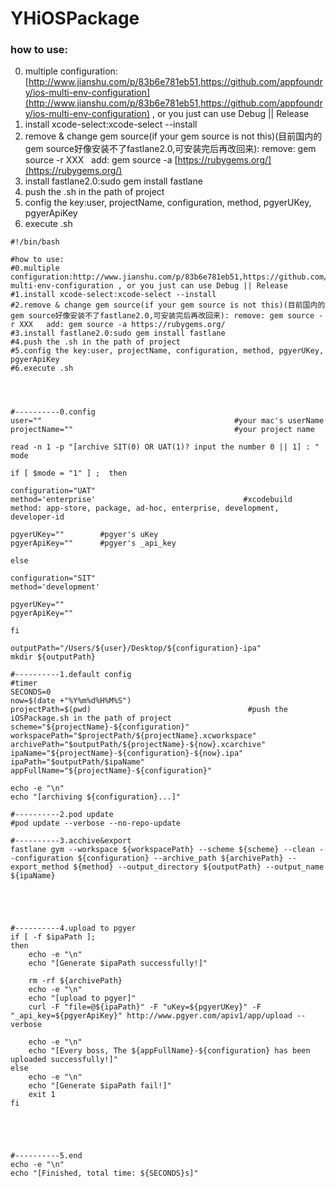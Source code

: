 # YHiOSPackage

### how to use:

0. multiple configuration:[http://www.jianshu.com/p/83b6e781eb51,https://github.com/appfoundry/ios-multi-env-configuration](http://www.jianshu.com/p/83b6e781eb51,https://github.com/appfoundry/ios-multi-env-configuration) , or you just can use Debug || Release
1. install xcode-select:xcode-select --install
2. remove & change gem source(if your gem source is not this)(目前国内的gem source好像安装不了fastlane2.0,可安装完后再改回来): remove: gem source -r XXX   add: gem source -a [https://rubygems.org/](https://rubygems.org/)
3. install fastlane2.0:sudo gem install fastlane
4. push the .sh in the path of project
5. config the key:user, projectName, configuration, method, pgyerUKey, pgyerApiKey
6. execute .sh

```shell
#!/bin/bash

#how to use:
#0.multiple configuration:http://www.jianshu.com/p/83b6e781eb51,https://github.com/appfoundry/ios-multi-env-configuration , or you just can use Debug || Release
#1.install xcode-select:xcode-select --install
#2.remove & change gem source(if your gem source is not this)(目前国内的gem source好像安装不了fastlane2.0,可安装完后再改回来): remove: gem source -r XXX   add: gem source -a https://rubygems.org/
#3.install fastlane2.0:sudo gem install fastlane
#4.push the .sh in the path of project 
#5.config the key:user, projectName, configuration, method, pgyerUKey, pgyerApiKey
#6.execute .sh




#----------0.config
user=""                                           #your mac's userName                      
projectName=""									  #your project name

read -n 1 -p "[archive SIT(0) OR UAT(1)? input the number 0 || 1] : " mode

if [ $mode = "1" ] ;  then

configuration="UAT"
method='enterprise'                                 #xcodebuild method: app-store, package, ad-hoc, enterprise, development, developer-id

pgyerUKey=""        #pgyer's uKey
pgyerApiKey=""      #pgyer's _api_key

else

configuration="SIT"
method='development'

pgyerUKey=""
pgyerApiKey=""

fi

outputPath="/Users/${user}/Desktop/${configuration}-ipa"
mkdir ${outputPath}

#----------1.default config
#timer
SECONDS=0
now=$(date +"%Y%m%d%H%M%S")
projectPath=$(pwd)                                   #push the iOSPackage.sh in the path of project
scheme="${projectName}-${configuration}"
workspacePath="$projectPath/${projectName}.xcworkspace"
archivePath="$outputPath/${projectName}-${now}.xcarchive"
ipaName="${projectName}-${configuration}-${now}.ipa"
ipaPath="$outputPath/$ipaName"
appFullName="${projectName}-${configuration}"

echo -e "\n"
echo "[archiving ${configuration}...]"

#----------2.pod update
#pod update --verbose --no-repo-update

#----------3.acchive&export
fastlane gym --workspace ${workspacePath} --scheme ${scheme} --clean --configuration ${configuration} --archive_path ${archivePath} --export_method ${method} --output_directory ${outputPath} --output_name ${ipaName}





#----------4.upload to pgyer
if [ -f $ipaPath ];
then
    echo -e "\n"
    echo "[Generate $ipaPath successfully!]"
    
    rm -rf ${archivePath}
    echo -e "\n"
    echo "[upload to pgyer]"
	curl -F "file=@${ipaPath}" -F "uKey=${pgyerUKey}" -F "_api_key=${pgyerApiKey}" http://www.pgyer.com/apiv1/app/upload --verbose

    echo -e "\n"
    echo "[Every boss, The ${appFullName}-${configuration} has been uploaded successfully!]"
else
    echo -e "\n"
    echo "[Generate $ipaPath fail!]"
    exit 1
fi





#----------5.end
echo -e "\n"
echo "[Finished, total time: ${SECONDS}s]"
```

